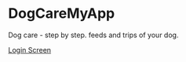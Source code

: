 # DogCareMyApp
Dog care - step by step. feeds and trips of your dog.

[Login Screen](https://i.imgur.com/pFjSTfv.png)

